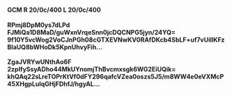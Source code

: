 #### GCM R 20/0c/400 L 20/0c/400
**RPmj8DpM0ys7dLPd**<br/>**FJMiQa1D8MaD/guWxnVrqeSnn0jcDQCNPG5jyn/24YQ=**<br/>**9f10Y5vcWog2VoCJnPGh08cGTXEVNwKV0RAfDKcb4SbLF+uf7vUillKFzBIaUQ8bWHoDk5KpnUhvyFih...**<br/><br/>
**ZgaJVRYwUNthAo6F**<br/>**2zpIfySsyADho44MkUYnomjThBvcmxsgk6WG2EiUQik=**<br/>**khQAq22sLreTOPrKtVf0dFY296qafcVZea0oszs5J5/m8WW4e0eVXMcP45XHgpLuIqGHjFDhfJ/hgyAL...**